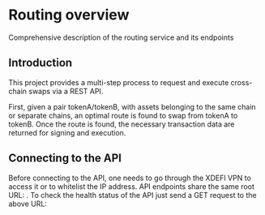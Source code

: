# Routing overview

Comprehensive description of the routing service and its endpoints

## Introduction

This project provides a multi-step process to request and execute cross-chain swaps via a REST API.

First, given a pair tokenA/tokenB, with assets belonging to the same chain or separate chains, an optimal route is found to swap from tokenA to tokenB. Once the route is found, the necessary transaction data are returned for signing and execution.

## Connecting to the API

Before connecting to the API, one needs to go through the XDEFI VPN to access it or to whitelist the IP address.
API endpoints share the same root URL: .
To check the health status of the API just send a GET request to the above URL:
